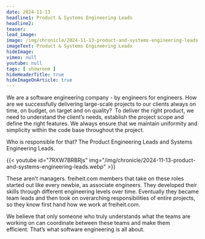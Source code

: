 ```yaml
---
date: 2024-11-13
headline1: Product & Systems Engineering Leads
headline2:
teaser:
lead_image:
image: /img/chronicle/2024-11-13-product-and-systems-engineering-leads.webp
imageText: Product & Systems Engineering Leads
hideImage:
vimeo: null
youtube: null
tags: [ showroom ]
hideHeaderTitle: true
hideImageOnArticle: true
---
```


We are a software engineering company - by engineers for engineers. How are we successfully delivering large-scale projects to our clients always on time, on budget, on target and on quality?  To deliver the right product, we need to understand the client’s needs, establish the project scope and define the right features. We always ensure that we maintain uniformity and simplicity within the code base throughout the project. 

Who is responsible for that? The Product Engineering Leads and Systems Engineering Leads.

{{< youtube id="7RXW7BRBRjs" img="/img/chronicle/2024-11-13-product-and-systems-engineering-leads.webp" >}}

These aren’t managers. freiheit.com members that take on these roles started out like every newbie, as associate engineers. They developed their skills through different engineering levels over time. Eventually they became team leads and then took on overarching responsibilities of entire projects, so they know first hand how we work at freiheit.com.

We believe that only someone who truly understands what the teams are working on can coordinate between these teams and make them efficient. That’s what software engineering is all about.
